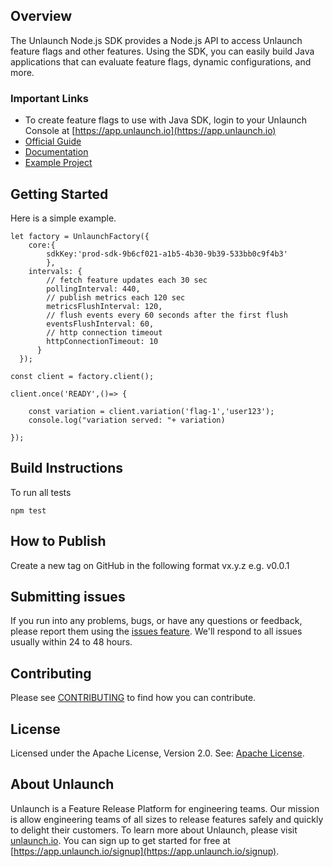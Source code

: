 ## Overview
The Unlaunch Node.js SDK provides a Node.js API to access Unlaunch feature flags and other features. 
Using the SDK, you can easily build Java applications that can evaluate feature flags, dynamic configurations, and more.

### Important Links

- To create feature flags to use with Java SDK, login to your Unlaunch Console at [https://app.unlaunch.io](https://app.unlaunch.io)
- [Official Guide](https://docs.unlaunch.io/docs/sdks/nodejs-sdk)
- [Documentation](https://github.com/unlaunch/nodejs-sdk#section-documentation)
- [Example Project](https://github.com/unlaunch/hello-node)

## Getting Started
Here is a simple example.

```$xslt
let factory = UnlaunchFactory({
    core:{
        sdkKey:'prod-sdk-9b6cf021-a1b5-4b30-9b39-533bb0c9f4b3'
        },
    intervals: {
        // fetch feature updates each 30 sec
        pollingInterval: 440,
        // publish metrics each 120 sec
        metricsFlushInterval: 120,
        // flush events every 60 seconds after the first flush
        eventsFlushInterval: 60,
        // http connection timeout 
        httpConnectionTimeout: 10
      }
  });
  
const client = factory.client();

client.once('READY',()=> {
  
    const variation = client.variation('flag-1','user123');
    console.log("variation served: "+ variation)
    
});
```
## Build Instructions

To run all tests

```shell
npm test
```

## How to Publish
Create a new tag on GitHub in the following format vx.y.z e.g. v0.0.1

## Submitting issues
If you run into any problems, bugs, or have any questions or feedback, please report them using the [issues feature](https://github.com/unlaunch/nodejs-sdk/issues). We'll respond to all issues usually within 24 to 48 hours.

## Contributing
Please see [CONTRIBUTING](CONTRIBUTING.md) to find how you can contribute.

## License
Licensed under the Apache License, Version 2.0. See: [Apache License](LICENSE.md).

## About Unlaunch
Unlaunch is a Feature Release Platform for engineering teams. Our mission is allow engineering teams of all
sizes to release features safely and quickly to delight their customers. To learn more about Unlaunch, please visit
[unlaunch.io](https://unlaunch.io). You can sign up to get started for free at [https://app.unlaunch.io/signup](https://app.unlaunch.io/signup).
